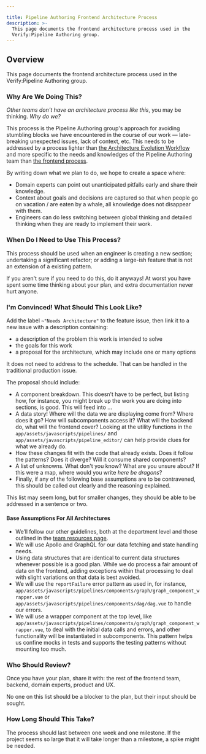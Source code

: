 ```yaml
---

title: Pipeline Authoring Frontend Architecture Process
description: >-
  This page documents the frontend architecture process used in the
  Verify:Pipeline Authoring group.
---
```








## Overview

This page documents the frontend architecture process used in the Verify:Pipeline Authoring group.

### Why Are We Doing This?

_Other teams don't have an architecture process like this_, you may be thinking. _Why do we?_

This process is the Pipeline Authoring group's approach for avoiding stumbling blocks we have encountered in the course of our work — late-breaking unexpected issues, lack of context, etc. This needs to be addressed by a process lighter than [the Architecture Evolution Workflow](/handbook/engineering/architecture/workflow/) and more specific to the needs and knowledges of the Pipeline Authoring team than [the frontend process](https://docs.gitlab.com/ee/development/fe_guide/architecture.html).

By writing down what we plan to do, we hope to create a space where:

- Domain experts can point out unanticipated pitfalls early and share their knowledge.
- Context about goals and decisions are captured so that when people go on vacation / are eaten by a whale, all knowledge does not disappear with them.
- Engineers can do less switching between global thinking and detailed thinking when they are ready to implement their work.

### When Do I Need to Use This Process?

This process should be used when an engineer is creating a new section; undertaking a significant refactor; or adding a large-ish feature that is not an extension of a existing pattern.

If you aren't sure if you need to do this, do it anyways! At worst you have spent some time thinking about your plan, and extra documentation never hurt anyone.

### I'm Convinced! What Should This Look Like?

Add the label `~"Needs Architecture"` to the feature issue, then link it to a new issue with a description containing:

- a description of the problem this work is intended to solve
- the goals for this work
- a proposal for the architecture, which may include one or many options

It does not need to address to the schedule. That can be handled in the traditional production issue.

The proposal should include:

- A component breakdown. This doesn’t have to be perfect, but listing how, for instance, you might break up the work you are doing into sections, is good. This will feed into ...
- A data story! Where will the data we are displaying come from? Where does it go? How will subcomponents access it? What will the backend do, what will the frontend cover? Looking at the utility functions in the `app/assets/javascripts/pipelines/` and `app/assets/javascripts/pipeline_editor/` can help provide clues for what we already do.
- How these changes fit with the code that already exists. Does it follow the patterns? Does it diverge? Will it consume shared components?
- A list of unknowns. What don't you know? What are you unsure about? If this were a map, where would you write _here be dragons_?
- Finally, if any of the following base assumptions are to be contravened, this should be called out clearly and the reasoning explained.

This list may seem long, but for smaller changes, they should be able to be addressed in a sentence or two.

#### Base Assumptions For All Architectures

- We’ll follow our other guidelines, both at the department level and those outlined in the [team resources page](/handbook/engineering/development/ops/verify/pipeline-authoring/team-resources/).
- We will use Apollo and GraphQL for our data fetching and state handling needs.
- Using data structures that are identical to current data structures whenever possible is a good plan. While we do process a fair amount of data on the frontend, adding exceptions within that processing to deal with slight variations on that data is best avoided.
- We will use the `reportFailure` error pattern as used in, for instance, `app/assets/javascripts/pipelines/components/graph/graph_component_wrapper.vue` or `app/assets/javascripts/pipelines/components/dag/dag.vue` to handle our errors.
- We will use a wrapper component at the top level, like `app/assets/javascripts/pipelines/components/graph/graph_component_wrapper.vue`, to deal with the initial data calls and errors, and other functionality will be instantiated in subcomponents. This pattern helps us confine mocks in tests and supports the testing patterns without mounting too much.

### Who Should Review?

Once you have your plan, share it with: the rest of the frontend team, backend, domain experts, product and UX.

No one on this list should be a blocker to the plan, but their input should be sought.

### How Long Should This Take?

The process should last between one week and one milestone. If the project seems so large that it will take longer than a milestone, a spike might be needed.